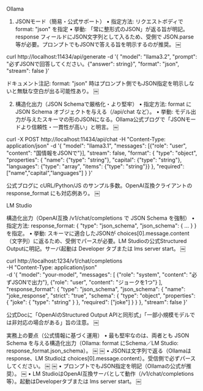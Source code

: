 

Ollama

1) JSONモード（簡易・公式サポート）
	•	指定方法: リクエストボディで format: "json" を指定
	•	挙動: 「常に整形式のJSON」が返る旨が明記。response フィールドにJSON文字列として入るため、受側で JSON.parse 等が必要。プロンプトでもJSONで答える旨を明示するのが推奨。  ￼

curl http://localhost:11434/api/generate -d '{
  "model": "llama3.2",
  "prompt": "必ずJSONで回答してください。{\"answer\": string}",
  "format": "json",
  "stream": false
}'

ドキュメント注記: format: "json" 時はプロンプト側でもJSON指定を明示しないと無駄な空白が出る可能性あり。  ￼

2) 構造化出力（JSON Schemaで厳格化・より堅牢）
	•	指定方法: format に JSON Schema オブジェクトを与える（/api/chat など）。
	•	挙動: モデル出力が与えたスキーマの形のJSONになる。Ollama公式ブログで「JSONモードより信頼性・一貫性が高い」と明言。  ￼

curl -X POST http://localhost:11434/api/chat -H "Content-Type: application/json" -d '{
  "model": "llama3.1",
  "messages": [{"role": "user", "content": "国情報をJSONで"}],
  "stream": false,
  "format": {
    "type": "object",
    "properties": {
      "name": {"type": "string"},
      "capital": {"type": "string"},
      "languages": {"type": "array", "items": {"type": "string"}}
    },
    "required": ["name","capital","languages"]
  }
}'

公式ブログに cURL/Python/JS のサンプル多数。OpenAI互換クライアントの response_format にも対応例あり。  ￼

LM Studio

構造化出力（OpenAI互換 /v1/chat/completions で JSON Schema を強制）
	•	指定方法: response_format: { "type": "json_schema", "json_schema": { ... } } を指定。
	•	挙動: スキーマに適合したJSONが choices[0].message.content（文字列）に返るため、受側でパースが必要。LM Studioの公式Structured Outputに明記。サーバ起動は Developer タブまたは lms server start。  ￼

curl http://localhost:1234/v1/chat/completions \
  -H "Content-Type: application/json" \
  -d '{
    "model": "your-model",
    "messages": [
      {"role": "system", "content": "必ずJSONで出力"},
      {"role": "user", "content": "ジョークを1つ"}
    ],
    "response_format": {
      "type": "json_schema",
      "json_schema": {
        "name": "joke_response",
        "strict": "true",
        "schema": {
          "type": "object",
          "properties": { "joke": { "type": "string" } },
          "required": ["joke"]
        }
      }
    },
    "stream": false
}'

公式Docに「OpenAIのStructured Output APIと同形式」「一部小規模モデルでは非対応の場合がある」旨の注意。  ￼

実務上の要点（公式情報に基づく運用）
	•	最も堅牢なのは、両者とも JSON Schema を与える構造化出力（Ollama: format にSchema／LM Studio: response_format.json_schema）。  ￼ ￼
	•	JSONは文字列で返る（Ollamaは response、LM Studioは choices[0].message.content）。受信側で必ずパースしてください。  ￼ ￼
	•	プロンプトでもJSON指定を明記（Ollamaの公式が推奨）。  ￼
	•	LM StudioはOpenAI互換サーバとして動作（/v1/chat/completions 等）。起動はDeveloperタブまたは lms server start。  ￼

